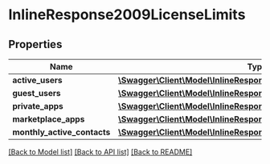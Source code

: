 # InlineResponse2009LicenseLimits

## Properties
Name | Type | Description | Notes
------------ | ------------- | ------------- | -------------
**active_users** | [**\Swagger\Client\Model\InlineResponse2009LicenseLimitsActiveUsers**](InlineResponse2009LicenseLimitsActiveUsers.md) |  | [optional] 
**guest_users** | [**\Swagger\Client\Model\InlineResponse2009LicenseLimitsActiveUsers**](InlineResponse2009LicenseLimitsActiveUsers.md) |  | [optional] 
**private_apps** | [**\Swagger\Client\Model\InlineResponse2009LicenseLimitsActiveUsers**](InlineResponse2009LicenseLimitsActiveUsers.md) |  | [optional] 
**marketplace_apps** | [**\Swagger\Client\Model\InlineResponse2009LicenseLimitsActiveUsers**](InlineResponse2009LicenseLimitsActiveUsers.md) |  | [optional] 
**monthly_active_contacts** | [**\Swagger\Client\Model\InlineResponse2009LicenseLimitsActiveUsers**](InlineResponse2009LicenseLimitsActiveUsers.md) |  | [optional] 

[[Back to Model list]](../../README.md#documentation-for-models) [[Back to API list]](../../README.md#documentation-for-api-endpoints) [[Back to README]](../../README.md)

